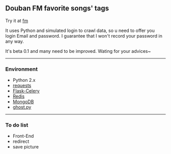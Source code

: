 ## Douban FM favorite songs' tags

Try it at [fm](http://fm.pycoding.info)

It uses Python and simulated login to crawl data, so u need to offer you login Email and password.
I guarantee that I won't record your password in any way.

It's beta 0.1 and many need to be improved. Wating for your advices~

---------

### Environment

+ Python 2.x
+ [requests](http://docs.python-requests.org/en/latest/)
+ [Flask-Celery](https://github.com/ask/flask-celery/)
+ [Redis](http://redis.io/)
+ [MongoDB](http://www.mongodb.org/)
+ [ghost.py](http://jeanphix.me/Ghost.py/)

---------

### To do list

+ Front-End
+ redirect
+ save picture
